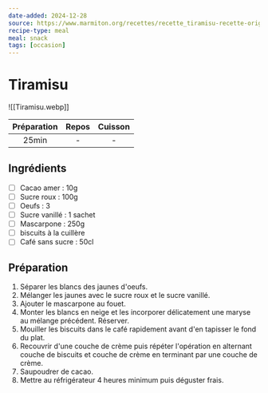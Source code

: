 ```yaml
---
date-added: 2024-12-28
source: https://www.marmiton.org/recettes/recette_tiramisu-recette-originale_12023.aspx
recipe-type: meal
meal: snack
tags: [occasion]
---
```


# Tiramisu

![[Tiramisu.webp]]

| Préparation | Repos | Cuisson |
|:-----------:|:-----:|:-------:|
|    25min    |   -   |    -    |

## Ingrédients

- [ ] Cacao amer : 10g
- [ ] Sucre roux : 100g
- [ ] Oeufs : 3
- [ ] Sucre vanillé : 1 sachet
- [ ] Mascarpone : 250g
- [ ] biscuits à la cuillère
- [ ] Café sans sucre : 50cl

## Préparation

1. Séparer les blancs des jaunes d'oeufs.
2. Mélanger les jaunes avec le sucre roux et le sucre vanillé.
3. Ajouter le mascarpone au fouet.
4. Monter les blancs en neige et les incorporer délicatement une maryse au mélange précédent. Réserver.
5. Mouiller les biscuits dans le café rapidement avant d'en tapisser le fond du plat.
6. Recouvrir d'une couche de crème puis répéter l'opération en alternant couche de biscuits et couche de crème en terminant par une couche de crème.
7. Saupoudrer de cacao.
8. Mettre au réfrigérateur 4 heures minimum puis déguster frais.
